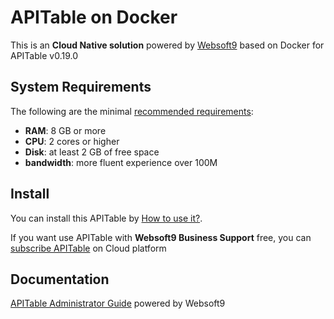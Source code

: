 # APITable on Docker  

This is an **Cloud Native solution** powered by [Websoft9](https://www.websoft9.com) based on Docker for APITable v0.19.0

## System Requirements

The following are the minimal [recommended requirements](https://github.com/apitable/apitable/blob/develop/docker-compose.yaml):

* **RAM**: 8 GB or more
* **CPU**: 2 cores or higher
* **Disk**: at least 2 GB of free space
* **bandwidth**: more fluent experience over 100M  

## Install

You can install this APITable by [How to use it?](https://github.com/Websoft9/docker-library#how-to-use-it).   

If you want use APITable with **Websoft9 Business Support** free, you can [subscribe APITable](https://www.websoft9.com/apps) on Cloud platform

## Documentation

[APITable Administrator Guide](https://support.websoft9.com/docs/apitable ) powered by Websoft9
